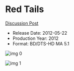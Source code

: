 # Red Tails

[Discussion Post](https://www.avsforum.com/threads/bass-eq-for-filtered-movies.2995212/post-58037444)

* Release Date: 2012-05-22
* Production Year: 2012
* Format: BD/DTS-HD MA 5.1

![img 0](https://i.imgur.com/Z3TSi2p.jpg)

![img 1](https://i.imgur.com/z2q9ffj.jpg)

